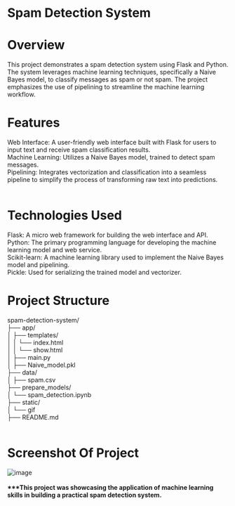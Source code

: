 # Spam Detection System
# Overview
This project demonstrates a spam detection system using Flask and Python. The system leverages machine learning techniques, specifically a Naive Bayes model, to classify messages as spam or not spam. The project emphasizes the use of pipelining to streamline the machine learning workflow.
<br>
# Features
Web Interface: A user-friendly web interface built with Flask for users to input text and receive spam classification results.<br>
Machine Learning: Utilizes a Naive Bayes model, trained to detect spam messages.<br>
Pipelining: Integrates vectorization and classification into a seamless pipeline to simplify the process of transforming raw text into predictions.<br>
<br>
# Technologies Used
Flask: A micro web framework for building the web interface and API.<br>
Python: The primary programming language for developing the machine learning model and web service.<br>
Scikit-learn: A machine learning library used to implement the Naive Bayes model and pipelining.<br>
Pickle: Used for serializing the trained model and vectorizer.
<br>
# Project Structure
spam-detection-system/<br>
├── app/ <br>
│   ├── templates/<br>
│   │   └── index.html <br>
│   │   └── show.html <br>
│   ├── main.py <br>
│   ├── Naive_model.pkl <br>
├── data/  <br>
│   ├── spam.csv <br>
├── prepare_models/ <br>
│   └── spam_detection.ipynb <br>
├── static/ <br>
│   └── gif <br>
├── README.md <br>
<br>
# Screenshot Of Project

![image](https://github.com/6Preeti/spam_detection/assets/88951371/75c5d931-6bb9-4d18-844a-62562709c0f3)
<br>
<br>
<b>***<b>This project was showcasing the application of machine learning skills in building a practical spam detection system.
